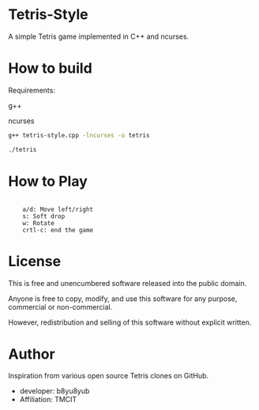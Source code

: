 # Tetris-Style
 
A simple Tetris game implemented in C++ and ncurses.
 
# How to build
 
Requirements:

g++

ncurses

```bash
g++ tetris-style.cpp -lncurses -o tetris

./tetris
```
 
# How to Play
 
```keyboad

    a/d: Move left/right
    s: Soft drop
    w: Rotate
    crtl-c: end the game

```
 
# License
 

This is free and unencumbered software released into the public domain. 

Anyone is free to copy, modify, and use this software for any purpose, 
commercial or non-commercial.

However, redistribution and selling of this software without explicit written.
 
# Author
 
 Inspiration from various open source Tetris clones on GitHub.

* developer: b8yu8yub 
* Affiliation: TMCIT
